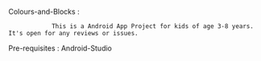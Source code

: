 
Colours-and-Blocks : 
				
				This is a Android App Project for kids of age 3-8 years. It's open for any reviews or issues.

Pre-requisites : Android-Studio


